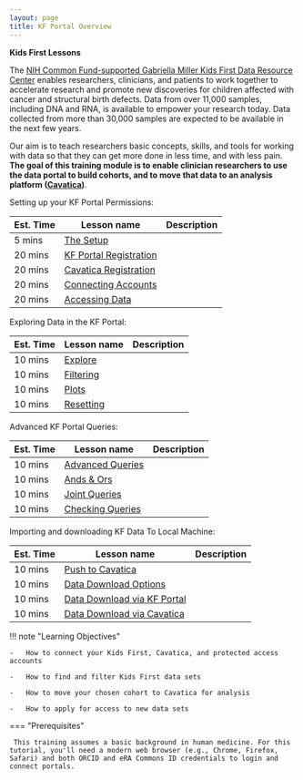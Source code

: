 ```yaml
---
layout: page
title: KF Portal Overview
---
```


**Kids First Lessons**

The [NIH Common Fund-supported Gabriella Miller Kids First Data Resource
Center](https://kidsfirstdrc.org/) enables researchers, clinicians, and
patients to work together to accelerate research and promote new
discoveries for children affected with cancer and structural birth
defects. Data from over 11,000 samples, including DNA and RNA, is
available to empower your research today. Data collected from more than
30,000 samples are expected to be available in the next few years.

Our aim is to teach researchers basic concepts, skills, and tools for
working with data so that they can get more done in less time, and with
less pain. **The goal of this training module is to enable clinician
researchers to use the data portal to build cohorts, and to move that
data to an analysis platform ([Cavatica](https://cavatica.squarespace.com/))**. 

Setting up your KF Portal Permissions:

Est. Time | Lesson name | Description
--- | --- | ---
5 mins | [The Setup](Portal-Setup-And-Permissions/KF_2_The_Setup.md) | 
20 mins | [KF Portal Registration](Portal-Setup-And-Permissions/KF_3_KF_Registration.md) | 
20 mins | [Cavatica Registration](Portal-Setup-And-Permissions/KF_4_Cavatica_Registration.md) |
20 mins | [Connecting Accounts](Portal-Setup-And-Permissions/KF_5_ConnectingAccounts.md) |
20 mins | [Accessing Data](Portal-Setup-And-Permissions/KF_6_AccessingData.md) |

Exploring Data in the KF Portal:

Est. Time | Lesson name | Description
--- | --- | ---
10 mins | [Explore](Exploring-Data-in-the-KF-Portal/KF_5_Explore.md) |
10 mins | [Filtering](Exploring-Data-in-the-KF-Portal/KF_6_Filtering.md) |
10 mins | [Plots](Exploring-Data-in-the-KF-Portal/KF_7_Plots.md) |
10 mins | [Resetting](Exploring-Data-in-the-KF-Portal/KF_8_Resetting.md) |

Advanced KF Portal Queries:

Est. Time | Lesson name | Description
--- | --- | ---
10 mins | [Advanced Queries](Advanced-KF-Portal-Queries/KF_9_AdvancedQuery.md) |
10 mins | [Ands & Ors](Advanced-KF-Portal-Queries/KF_10_AndOr.md) |
10 mins | [Joint Queries](Advanced-KF-Portal-Queries/KF_11_JointQuery.md) |
10 mins | [Checking Queries](Advanced-KF-Portal-Queries/KF_12_CheckingQueries.md) |

Importing and downloading KF Data To Local Machine:

Est. Time | Lesson name | Description
--- | --- | ---
10 mins | [Push to Cavatica](KF_7_PushToCavatica.md) |
10 mins | [Data Download Options](Download_Data/index.md) | 
10 mins | [Data Download via KF Portal](Download_Data/Data-Download-Via-KF-Portal.md) | 
10 mins | [Data Download via Cavatica](Download_Data/Data-Download-Via-Cavatica.md) |

!!! note "Learning Objectives"

    -   How to connect your Kids First, Cavatica, and protected access accounts
    
    -   How to find and filter Kids First data sets
    
    -   How to move your chosen cohort to Cavatica for analysis
    
    -   How to apply for access to new data sets


=== "Prerequisites"

     This training assumes a basic background in human medicine. For this tutorial, you'll need a modern web browser (e.g., Chrome, Firefox, Safari) and both ORCID and eRA Commons ID credentials to login and connect portals.

